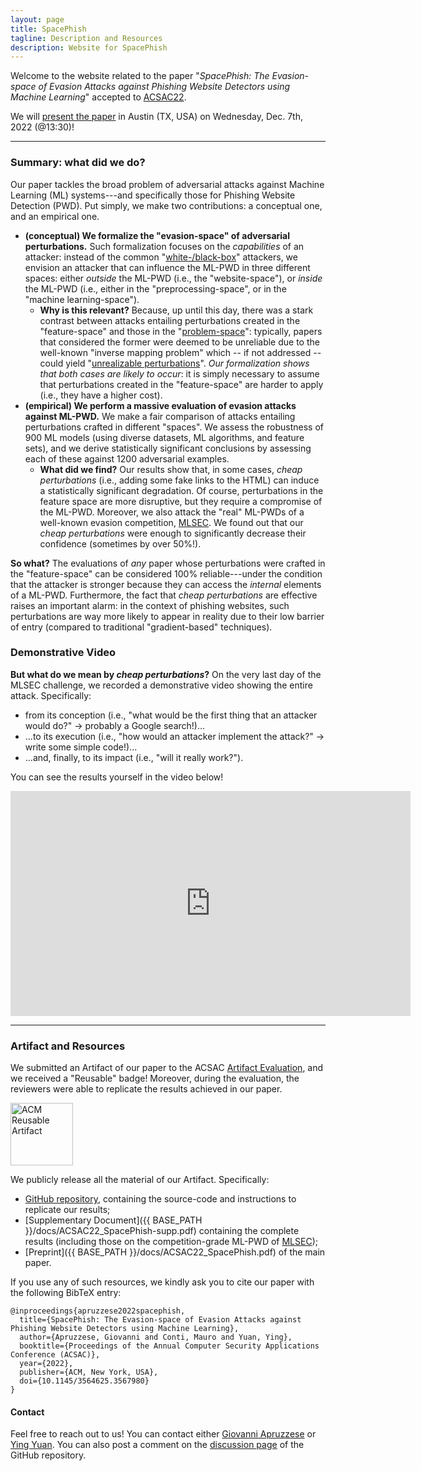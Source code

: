 ```yaml
---
layout: page
title: SpacePhish
tagline: Description and Resources
description: Website for SpacePhish
---
```



Welcome to the website related to the paper "_SpacePhish: The Evasion-space of Evasion Attacks against Phishing Website Detectors using Machine Learning_" accepted to [ACSAC22](https://www.acsac.org/).

We will [present the paper](https://www.openconf.org/acsac2022/modules/request.php?module=oc_program&action=program.php&p=program) in Austin (TX, USA) on Wednesday, Dec. 7th, 2022 (@13:30)!


---

### Summary: what did we do?

Our paper tackles the broad problem of adversarial attacks against Machine Learning (ML) systems---and specifically those for Phishing Website Detection (PWD). Put simply, we make two contributions: a conceptual one, and an empirical one.

* **(conceptual) We formalize the "evasion-space" of adversarial perturbations.** Such formalization focuses on the _capabilities_ of an attacker: instead of the common "[white-/black-box](https://www.sciencedirect.com/science/article/pii/S0031320318302565)" attackers, we envision an attacker that can influence the ML-PWD in three different spaces: either _outside_ the ML-PWD (i.e., the "website-space"), or _inside_ the ML-PWD (i.e., either in the "preprocessing-space", or in the "machine learning-space").
  * **Why is this relevant?** Because, up until this day, there was a stark contrast between attacks entailing perturbations created in the "feature-space" and those in the "[problem-space](https://ieeexplore.ieee.org/abstract/document/9152781)": typically, papers that considered the former were deemed to be unreliable due to the well-known "inverse mapping problem" which -- if not addressed -- could yield "[unrealizable perturbations](https://www.usenix.org/conference/usenixsecurity19/presentation/tong)". _Our formalization shows that both cases are likely to occur_: it is simply necessary to assume that perturbations created in the "feature-space" are harder to apply (i.e., they have a higher cost).
* **(empirical) We perform a massive evaluation of evasion attacks against ML-PWD.** We make a fair comparison of attacks entailing perturbations crafted in different "spaces". We assess the robustness of 900 ML models (using diverse datasets, ML algorithms, and feature sets), and we derive statistically significant conclusions by assessing each of these against 1200 adversarial examples. 
  * **What did we find?** Our results show that, in some cases, _cheap perturbations_ (i.e., adding some fake links to the HTML) can induce a statistically significant degradation. Of course, perturbations in the feature space are more disruptive, but they require a compromise of the ML-PWD. Moreover, we also attack the "real" ML-PWDs of a well-known evasion competition, [MLSEC](https://mlsec.io/). We found out that our _cheap perturbations_ were enough to significantly decrease their confidence (sometimes by over 50%!).

**So what?** The evaluations of *any* paper whose perturbations were crafted in the "feature-space" can be considered 100% reliable---under the condition that the attacker is stronger because they can access the _internal_ elements of a ML-PWD. Furthermore, the fact that _cheap perturbations_ are effective raises an important alarm: in the context of phishing websites, such perturbations are way more likely to appear in reality due to their low barrier of entry (compared to traditional "gradient-based" techniques). 

### Demonstrative Video

**But what do we mean by _cheap perturbations_?** On the very last day of the MLSEC challenge, we recorded a demonstrative video showing the entire attack. Specifically:
* from its conception (i.e., "what would be the first thing that an attacker would do?" -> probably a Google search!)...
* ...to its execution (i.e., "how would an attacker implement the attack?" -> write some simple code!)...
* ...and, finally, to its impact (i.e., "will it really work?").

You can see the results yourself in the video below!

<!-- https://maxl.us/hide-related --><style>.hytPlayerWrap{display:inline-block;position:relative}.hytPlayerWrap.ended::after{content:"";position:absolute;top:0;left:0;bottom:0;right:0;cursor:pointer;background-color:black;background-repeat:no-repeat;background-position:center;background-size:64px 64px;background-image:url(data:image/svg+xml;utf8;base64,PHN2ZyB4bWxucz0iaHR0cDovL3d3dy53My5vcmcvMjAwMC9zdmciIHdpZHRoPSIxMjgiIGhlaWdodD0iMTI4IiB2aWV3Qm94PSIwIDAgNTEwIDUxMCI+PHBhdGggZD0iTTI1NSAxMDJWMEwxMjcuNSAxMjcuNSAyNTUgMjU1VjE1M2M4NC4xNSAwIDE1MyA2OC44NSAxNTMgMTUzcy02OC44NSAxNTMtMTUzIDE1My0xNTMtNjguODUtMTUzLTE1M0g1MWMwIDExMi4yIDkxLjggMjA0IDIwNCAyMDRzMjA0LTkxLjggMjA0LTIwNC05MS44LTIwNC0yMDQtMjA0eiIgZmlsbD0iI0ZGRiIvPjwvc3ZnPg==)}.hytPlayerWrap.paused::after{content:"";position:absolute;top:70px;left:0;bottom:50px;right:0;cursor:pointer;background-color:black;background-repeat:no-repeat;background-position:center;background-size:40px 40px;background-image:url(data:image/svg+xml;utf8;base64,PHN2ZyB4bWxucz0iaHR0cDovL3d3dy53My5vcmcvMjAwMC9zdmciIHZlcnNpb249IjEiIHdpZHRoPSIxNzA2LjY2NyIgaGVpZ2h0PSIxNzA2LjY2NyIgdmlld0JveD0iMCAwIDEyODAgMTI4MCI+PHBhdGggZD0iTTE1Ny42MzUgMi45ODRMMTI2MC45NzkgNjQwIDE1Ny42MzUgMTI3Ny4wMTZ6IiBmaWxsPSIjZmZmIi8+PC9zdmc+)}</style><div class="hytPlayerWrapOuter"><div class="hytPlayerWrap"> <iframe width="640" height="360" src="https://www.youtube.com/embed/06G24tM3SPE?rel=0&enablejsapi=1" frameborder="0" ></iframe></div></div> <script>"use strict";document.addEventListener('DOMContentLoaded',function(){if(window.hideYTActivated)return;if(typeof YT==='undefined'){let tag=document.createElement('script');tag.src="https://www.youtube.com/iframe_api";let firstScriptTag=document.getElementsByTagName('script')[0];firstScriptTag.parentNode.insertBefore(tag,firstScriptTag);} let onYouTubeIframeAPIReadyCallbacks=[];for(let playerWrap of document.querySelectorAll(".hytPlayerWrap")){let playerFrame=playerWrap.querySelector("iframe");let onPlayerStateChange=function(event){if(event.data==YT.PlayerState.ENDED){playerWrap.classList.add("ended");}else if(event.data==YT.PlayerState.PAUSED){playerWrap.classList.add("paused");}else if(event.data==YT.PlayerState.PLAYING){playerWrap.classList.remove("ended");playerWrap.classList.remove("paused");}};let player;onYouTubeIframeAPIReadyCallbacks.push(function(){player=new YT.Player(playerFrame,{events:{'onStateChange':onPlayerStateChange}});});playerWrap.addEventListener("click",function(){let playerState=player.getPlayerState();if(playerState==YT.PlayerState.ENDED){player.seekTo(0);}else if(playerState==YT.PlayerState.PAUSED){player.playVideo();}});} window.onYouTubeIframeAPIReady=function(){for(let callback of onYouTubeIframeAPIReadyCallbacks){callback();}};window.hideYTActivated=true;});</script>

---

### Artifact and Resources

We submitted an Artifact of our paper to the ACSAC [Artifact Evaluation](https://www.acsac.org/2022/program/artifacts/), and we received a "Reusable" badge! Moreover, during the evaluation, the reviewers were able to replicate the results achieved in our paper. 

<a href="https://www.acm.org/publications/policies/artifact-review-badging" target="_blank"><img src="{{ BASE_PATH }}/assets/artifacts_evaluated_reusable.png" alt="ACM Reusable Artifact" width="100"/></a>


We publicly release all the material  of our Artifact. Specifically:
* [GitHub repository](https://github.com/hihey54/acsac22_spacephish), containing the source-code and instructions to replicate our results;
* [Supplementary Document]({{ BASE_PATH }}/docs/ACSAC22_SpacePhish-supp.pdf) containing the complete results (including those on the competition-grade ML-PWD of [MLSEC](https://mlsec.io/));
* [Preprint]({{ BASE_PATH }}/docs/ACSAC22_SpacePhish.pdf) of the main paper.

If you use any of such resources, we kindly ask you to cite our paper  with the following BibTeX entry:
```
@inproceedings{apruzzese2022spacephish,
  title={SpacePhish: The Evasion-space of Evasion Attacks against Phishing Website Detectors using Machine Learning},
  author={Apruzzese, Giovanni and Conti, Mauro and Yuan, Ying},
  booktitle={Proceedings of the Annual Computer Security Applications Conference (ACSAC)},
  year={2022},
  publisher={ACM, New York, USA},
  doi={10.1145/3564625.3567980}
} 
```

#### Contact
Feel free to reach out to us! You can contact either [Giovanni Apruzzese](mailto:giovanni.apruzzese@uni.li) or [Ying Yuan](mailto:ying.yuan@studenti.unipd.it). You can also post a comment on the [discussion page](https://github.com/hihey54/acsac22_spacephish/discussions/) of the GitHub repository.